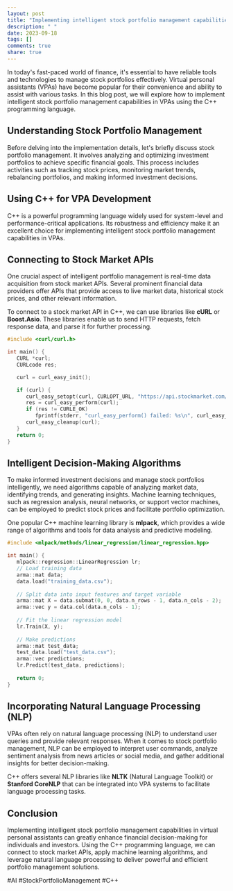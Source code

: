 ```yaml
---
layout: post
title: "Implementing intelligent stock portfolio management capabilities in virtual personal assistants with C++"
description: " "
date: 2023-09-18
tags: []
comments: true
share: true
---
```


In today's fast-paced world of finance, it's essential to have reliable tools and technologies to manage stock portfolios effectively. Virtual personal assistants (VPAs) have become popular for their convenience and ability to assist with various tasks. In this blog post, we will explore how to implement intelligent stock portfolio management capabilities in VPAs using the C++ programming language.

## Understanding Stock Portfolio Management

Before delving into the implementation details, let's briefly discuss stock portfolio management. It involves analyzing and optimizing investment portfolios to achieve specific financial goals. This process includes activities such as tracking stock prices, monitoring market trends, rebalancing portfolios, and making informed investment decisions.

## Using C++ for VPA Development

C++ is a powerful programming language widely used for system-level and performance-critical applications. Its robustness and efficiency make it an excellent choice for implementing intelligent stock portfolio management capabilities in VPAs.

## Connecting to Stock Market APIs

One crucial aspect of intelligent portfolio management is real-time data acquisition from stock market APIs. Several prominent financial data providers offer APIs that provide access to live market data, historical stock prices, and other relevant information.

To connect to a stock market API in C++, we can use libraries like **cURL** or **Boost.Asio**. These libraries enable us to send HTTP requests, fetch response data, and parse it for further processing.

```cpp
#include <curl/curl.h>

int main() {
   CURL *curl;
   CURLcode res;

   curl = curl_easy_init();

   if (curl) {
      curl_easy_setopt(curl, CURLOPT_URL, "https://api.stockmarket.com/stocks/APPL");
      res = curl_easy_perform(curl);
      if (res != CURLE_OK)
         fprintf(stderr, "curl_easy_perform() failed: %s\n", curl_easy_strerror(res));
      curl_easy_cleanup(curl);
   }
   return 0;
}
```

## Intelligent Decision-Making Algorithms

To make informed investment decisions and manage stock portfolios intelligently, we need algorithms capable of analyzing market data, identifying trends, and generating insights. Machine learning techniques, such as regression analysis, neural networks, or support vector machines, can be employed to predict stock prices and facilitate portfolio optimization.

One popular C++ machine learning library is **mlpack**, which provides a wide range of algorithms and tools for data analysis and predictive modeling.

```cpp
#include <mlpack/methods/linear_regression/linear_regression.hpp>

int main() {
   mlpack::regression::LinearRegression lr;
   // Load training data
   arma::mat data;
   data.load("training_data.csv");
   
   // Split data into input features and target variable
   arma::mat X = data.submat(0, 0, data.n_rows - 1, data.n_cols - 2);
   arma::vec y = data.col(data.n_cols - 1);
   
   // Fit the linear regression model
   lr.Train(X, y);
   
   // Make predictions
   arma::mat test_data;
   test_data.load("test_data.csv");
   arma::vec predictions;
   lr.Predict(test_data, predictions);
   
   return 0;
}
```

## Incorporating Natural Language Processing (NLP)

VPAs often rely on natural language processing (NLP) to understand user queries and provide relevant responses. When it comes to stock portfolio management, NLP can be employed to interpret user commands, analyze sentiment analysis from news articles or social media, and gather additional insights for better decision-making.

C++ offers several NLP libraries like **NLTK** (Natural Language Toolkit) or **Stanford CoreNLP** that can be integrated into VPA systems to facilitate language processing tasks.

## Conclusion

Implementing intelligent stock portfolio management capabilities in virtual personal assistants can greatly enhance financial decision-making for individuals and investors. Using the C++ programming language, we can connect to stock market APIs, apply machine learning algorithms, and leverage natural language processing to deliver powerful and efficient portfolio management solutions.

#AI #StockPortfolioManagement #C++